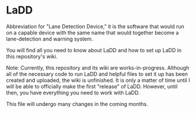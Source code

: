 # LaDD
Abbreviation for "Lane Detection Device," it is the software that would run on a capable device with the same name that would together become a lane-detection and warning system.

You will find all you need to know about LaDD and how to set up LaDD in this repository's wiki.

Note:
Currently, this repository and its wiki are works-in-progress. Although all of the necessary code to run LaDD and helpful files to set it up has been created and uploaded, the wiki is unfinished. It is only a matter of time until I will be able to officially make the first "release" of LaDD. However, until then, you have everything you need to work with LaDD.

This file will undergo many changes in the coming months.
